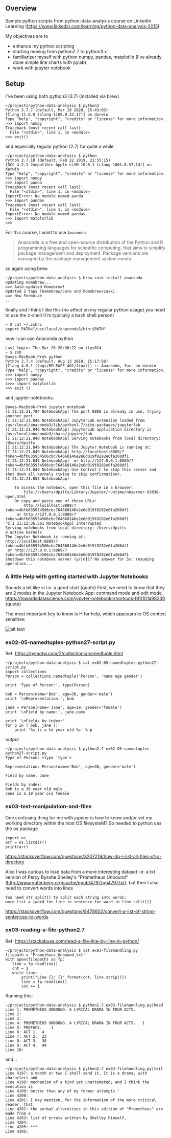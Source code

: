 ## Overview

Sample python scripts from python-data-analysis course on Linkedin Learning  (https://www.linkedin.com/learning/python-data-analysis-2015).

My objectives are to 
- enhance my python scripting
- starting moving from python2.7 to python3.x
- familiarizer myself with python numpy, pandas, matplotlib (I've already done simple line charts with pylab)
- work with jupyter notebook

## Setup

I've been using both python3 (3.7) (installed via brew)

```
~/projects/python-data-analysis $ python3
Python 3.7.7 (default, Mar 10 2020, 15:43:03)
[Clang 11.0.0 (clang-1100.0.33.17)] on darwin
Type "help", "copyright", "credits" or "license" for more information.
>>> import numpy
Traceback (most recent call last):
  File "<stdin>", line 1, in <module>
>>> exit()
```

and especially regular python (2.7) for quite a while 
```
~/projects/python-data-analysis $ python
Python 2.7.10 (default, Feb 22 2019, 21:55:15)
[GCC 4.2.1 Compatible Apple LLVM 10.0.1 (clang-1001.0.37.14)] on darwin
Type "help", "copyright", "credits" or "license" for more information.
>>> import numpy
>>> import panda
Traceback (most recent call last):
  File "<stdin>", line 1, in <module>
ImportError: No module named panda
>>> import pandas
Traceback (most recent call last):
  File "<stdin>", line 1, in <module>
ImportError: No module named pandas
>>> import matplotlib
>>>
```



For this course, I want to use `Anaconda`

> Anaconda is a free and open-source distribution of the Python and R programming languages for scientific computing, that aims to simplify package management and deployment. Package versions are managed by the package management system conda.

so again using brew

```
~/projects/python-data-analysis $ brew cask install anaconda
Updating Homebrew...
==> Auto-updated Homebrew!
Updated 2 taps (homebrew/core and homebrew/cask).
==> New Formulae
...
```




finally and I think I like this (no affect on my regular python usage) you need to use the z-shell (I'm typically a bash shell person)

```
~ $ cat ~/.zshrc
export PATH="/usr/local/anaconda3/bin:$PATH"
```

now I can use Anaconda python 

```
Last login: Thu Mar 26 20:30:22 on ttys014
~ $ zsh
Daves-MacBook-Pro% python
Python 3.7.4 (default, Aug 13 2019, 15:17:50)
[Clang 4.0.1 (tags/RELEASE_401/final)] :: Anaconda, Inc. on darwin
Type "help", "copyright", "credits" or "license" for more information.
>>> import numpy
>>> import pandas
i>>> import matplotlib
>>> exit ()
```
and jupyter notebooks:
```
Daves-MacBook-Pro% jupyter notebook
[I 21:12:21.784 NotebookApp] The port 8888 is already in use, trying another port.
[I 21:12:21.846 NotebookApp] JupyterLab extension loaded from /usr/local/anaconda3/lib/python3.7/site-packages/jupyterlab
[I 21:12:21.846 NotebookApp] JupyterLab application directory is /usr/local/anaconda3/share/jupyter/lab
[I 21:12:21.848 NotebookApp] Serving notebooks from local directory: /Users/dpitts
[I 21:12:21.849 NotebookApp] The Jupyter Notebook is running at:
[I 21:12:21.849 NotebookApp] http://localhost:8889/?token=4bfb635934506cbc764660146e2e6d019f8282e6fa260df1
[I 21:12:21.849 NotebookApp]  or http://127.0.0.1:8889/?token=4bfb635934506cbc764660146e2e6d019f8282e6fa260df1
[I 21:12:21.849 NotebookApp] Use Control-C to stop this server and shut down all kernels (twice to skip confirmation).
[C 21:12:21.855 NotebookApp]

    To access the notebook, open this file in a browser:
        file:///Users/dpitts/Library/Jupyter/runtime/nbserver-93038-open.html
    Or copy and paste one of these URLs:
        http://localhost:8889/?token=4bfb635934506cbc764660146e2e6d019f8282e6fa260df1
     or http://127.0.0.1:8889/?token=4bfb635934506cbc764660146e2e6d019f8282e6fa260df1
^C[I 21:12:36.561 NotebookApp] interrupted
Serving notebooks from local directory: /Users/dpitts
0 active kernels
The Jupyter Notebook is running at:
http://localhost:8889/?token=4bfb635934506cbc764660146e2e6d019f8282e6fa260df1
 or http://127.0.0.1:8889/?token=4bfb635934506cbc764660146e2e6d019f8282e6fa260df1
Shutdown this notebook server (y/[n])? No answer for 5s: resuming operation...
```

### A little Help with getting started with Jupyter Notebooks

Sounds a bit like vi i.e. a good start
{quote}
First, we need to know that they are 2 modes in the Jupyter Notebook App: command mode and edit mode.
https://towardsdatascience.com/jypyter-notebook-shortcuts-bf0101a98330
{quote}

The most important key to know is H for help, which appeaars to OS context sensitive:

 ![alt text](Help-shortcuts-Jupyter-Notebooks.png "Help-shortcuts-Jupyter-Notebooks.png")



### ex02-05-namedtuples-python27-script.py

Ref: https://pymotw.com/2/collections/namedtuple.html
```
~/projects/python-data-analysis $ cat ex02-05-namedtuples-python27-script.py
import collections
Person = collections.namedtuple('Person', 'name age gender')

print 'Type of Person:', type(Person)

bob = Person(name='Bob', age=30, gender='male')
print '\nRepresentation:', bob

jane = Person(name='Jane', age=29, gender='female')
print '\nField by name:', jane.name

print '\nFields by index:'
for p in [ bob, jane ]:
    print '%s is a %d year old %s' % p
```
output
```
~/projects/python-data-analysis $ python2.7 ex02-05-namedtuples-python27-script.py
Type of Person: <type 'type'>

Representation: Person(name='Bob', age=30, gender='male')

Field by name: Jane

Fields by index:
Bob is a 30 year old male
Jane is a 29 year old female
```



### ex03-text-manipulation-and-files

One confusing thing for me with jupyter is how to know and/or set my working directory within the host OS filesysteM? 
So needed to python ues the os package 

```
import os
arr = os.listdir()
print(arr)
```
https://stackoverflow.com/questions/3207219/how-do-i-list-all-files-of-a-directory

Also I was curious to load data from a more interesting dataset i.e. a txt version of Percy Bysshe Shelley's "Prometheus Unbound" (http://www.gutenberg.org/cache/epub/4797/pg4797.txt), but then I also need to convert words into lines

```
You need str.split() to split each string into words:
word_list = [word for line in sentence for word in line.split()]
```
https://stackoverflow.com/questions/8478602/convert-a-list-of-string-sentences-to-words


### ex03-reading-a-file-python2.7

Ref: https://stackabuse.com/read-a-file-line-by-line-in-python/
```
~/projects/python-data-analysis $ cat ex03-filehandling.py
filepath = 'Prometheus_Unbound.txt'
with open(filepath) as fp:
   line = fp.readline()
   cnt = 1
   while line:
       print("Line {}: {}".format(cnt, line.strip()))
       line = fp.readline()
       cnt += 1
```
Running this:
```
~/projects/python-data-analysis $ python2.7 ex03-filehandling.py|head
Line 1: PROMETHEUS UNBOUND. A LYRICAL DRAMA IN FOUR ACTS.
Line 2:
Line 3:
Line 4: PROMETHEUS UNBOUND. A LYRICAL DRAMA IN FOUR ACTS.	1
Line 5: PREFACE.	1
Line 6: ACT 1.	4
Line 7: ACT 2.	23
Line 8: ACT 3.	38
Line 9: ACT 4.	49
Line 10:
```
and...
```
~/projects/python-data-analysis $ python2.7 ex03-filehandling.py|tail
Line 4197: a month or two I shall send it. It is a drama, with characters and
Line 4198: mechanism of a kind yet unattempted; and I think the execution is
Line 4199: better than any of my former attempts.'
Line 4200:
Line 4201: I may mention, for the information of the more critical reader, that
Line 4202: the verbal alterations in this edition of "Prometheus" are made from a
Line 4203: list of errata written by Shelley himself.
Line 4204:
Line 4205: ***
Line 4206:
```

